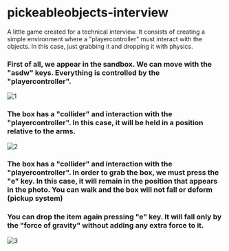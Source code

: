 # pickeableobjects-interview
A little game created for a technical interview. It consists of creating a simple environment where a "playercontroller" must interact with the objects. In this case, just grabbing it and dropping it with physics.

### First of all, we appear in the sandbox. We can move with the "asdw" keys. Everything is controlled by the "playercontroller".
![1](https://user-images.githubusercontent.com/78278258/154437240-5bdb7663-6c97-424e-a4a9-3d26ce1d44de.png)

### The box has a "collider" and interaction with the "playercontroller". In this case, it will be held in a position relative to the arms.

![2](https://user-images.githubusercontent.com/78278258/154437242-2983202f-bf51-4a41-b5bb-4c66e5ce155c.png)

### The box has a "collider" and interaction with the "playercontroller". In order to grab the box, we must press the "e" key. In this case, it will remain in the position that appears in the photo. You can walk and the box will not fall or deform (pickup system)

### You can drop the item again pressing "e" key. It will fall only by the "force of gravity" without adding any extra force to it.

![3](https://user-images.githubusercontent.com/78278258/154437244-3b11350e-2d07-42fb-b902-661dd0d54d13.png)
